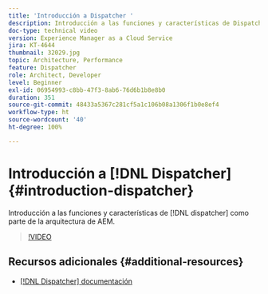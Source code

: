 ```yaml
---
title: 'Introducción a Dispatcher '
description: Introducción a las funciones y características de Dispatcher como parte de la arquitectura de AEM.
doc-type: technical video
version: Experience Manager as a Cloud Service
jira: KT-4644
thumbnail: 32029.jpg
topic: Architecture, Performance
feature: Dispatcher
role: Architect, Developer
level: Beginner
exl-id: 06954993-c8bb-47f3-8ab6-76d6b1b8e8b0
duration: 351
source-git-commit: 48433a5367c281cf5a1c106b08a1306f1b0e8ef4
workflow-type: ht
source-wordcount: '40'
ht-degree: 100%

---
```


# Introducción a [!DNL Dispatcher] {#introduction-dispatcher}

Introducción a las funciones y características de [!DNL dispatcher] como parte de la arquitectura de AEM.

>[!VIDEO](https://video.tv.adobe.com/v/36896?quality=12&learn=on&captions=spa)

## Recursos adicionales {#additional-resources}

* [[!DNL Dispatcher] documentación](https://experienceleague.adobe.com/docs/experience-manager-dispatcher/using/dispatcher.html?lang=es)
